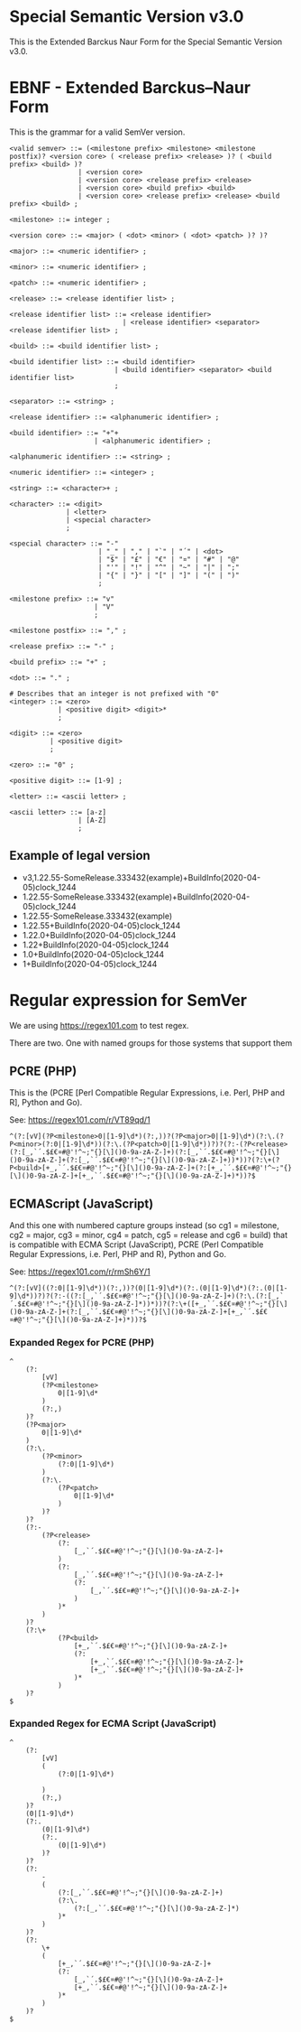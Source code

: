 ﻿# Special Semantic Version v3.0
This is the Extended Barckus Naur Form for the Special Semantic Version v3.0.  

# EBNF - Extended Barckus–Naur Form
This is the grammar for a valid SemVer version.

```
<valid semver> ::= (<milestone prefix> <milestone> <milestone postfix)? <version core> ( <release prefix> <release> )? ( <build prefix> <build> )?
                 | <version core>
                 | <version core> <release prefix> <release>
                 | <version core> <build prefix> <build>
                 | <version core> <release prefix> <release> <build prefix> <build> ;

<milestone> ::= integer ;

<version core> ::= <major> ( <dot> <minor> ( <dot> <patch> )? )?

<major> ::= <numeric identifier> ;

<minor> ::= <numeric identifier> ;

<patch> ::= <numeric identifier> ;

<release> ::= <release identifier list> ;

<release identifier list> ::= <release identifier>
                            | <release identifier> <separator> <release identifier list> ;

<build> ::= <build identifier list> ;

<build identifier list> ::= <build identifier>
                          | <build identifier> <separator> <build identifier list>
						  ;

<separator> ::= <string> ;

<release identifier> ::= <alphanumeric identifier> ;

<build identifier> ::= "+"+ 
                     | <alphanumeric identifier> ;

<alphanumeric identifier> ::= <string> ;

<numeric identifier> ::= <integer> ;

<string> ::= <character>+ ;

<character> ::= <digit>
              | <letter>
              | <special character> 
			  ;

<special character> ::= "-" 
                      | "_" | "," | "`" | "´" | <dot>
                      | "$" | "£" | "€" | "¤" | "#" | "@" 
                      | "'" | "!" | "^" | "~" | "|" | ";"
                      | "{" | "}" | "[" | "]" | "(" | ")" 
                      ;

<milestone prefix> ::= "v" 
                     | "V" 
					 ;

<milestone postfix> ::= "," ;

<release prefix> ::= "-" ;

<build prefix> ::= "+" ;

<dot> ::= "." ;

# Describes that an integer is not prefixed with "0"
<integer> ::= <zero>
            | <positive digit> <digit>* 
			;

<digit> ::= <zero>
          | <positive digit> 
		  ;

<zero> ::= "0" ;

<positive digit> ::= [1-9] ;

<letter> ::= <ascii letter> ;

<ascii letter> ::= [a-z] 
                 | [A-Z] 
				 ;

```

## Example of legal version

- v3,1.22.55-SomeRelease.333432(example)+BuildInfo(2020-04-05)clock_1244
- 1.22.55-SomeRelease.333432(example)+BuildInfo(2020-04-05)clock_1244
- 1.22.55-SomeRelease.333432(example)
- 1.22.55+BuildInfo(2020-04-05)clock_1244
- 1.22.0+BuildInfo(2020-04-05)clock_1244
- 1.22+BuildInfo(2020-04-05)clock_1244
- 1.0+BuildInfo(2020-04-05)clock_1244
- 1+BuildInfo(2020-04-05)clock_1244

# Regular expression for SemVer

We are using https://regex101.com to test regex.

There are two. One with named groups for those systems that support them 

## PCRE (PHP)
This is the (PCRE [Perl Compatible Regular Expressions, i.e. Perl, PHP and R], Python and Go).

See: <https://regex101.com/r/VT89qd/1>

```
^(?:[vV](?P<milestone>0|[1-9]\d*)(?:,))?(?P<major>0|[1-9]\d*)(?:\.(?P<minor>(?:0|[1-9]\d*))(?:\.(?P<patch>0|[1-9]\d*))?)?(?:-(?P<release>(?:[_,`´.$£€¤#@'!^~;"{}[\]()0-9a-zA-Z-]+)(?:[_,`´.$£€¤#@'!^~;"{}[\]()0-9a-zA-Z-]+(?:[_,`´.$£€¤#@'!^~;"{}[\]()0-9a-zA-Z-]+))*))?(?:\+(?P<build>[+_,`´.$£€¤#@'!^~;"{}[\]()0-9a-zA-Z-]+(?:[+_,`´.$£€¤#@'!^~;"{}[\]()0-9a-zA-Z-]+[+_,`´.$£€¤#@'!^~;"{}[\]()0-9a-zA-Z-]+)*))?$
```

## ECMAScript (JavaScript)
And this one with numbered capture groups instead (so cg1 = milestone, cg2 = major, cg3 = minor, cg4 = patch, cg5 = release and cg6 = build) that is compatible with ECMA Script (JavaScript), PCRE (Perl Compatible Regular Expressions, i.e. Perl, PHP and R), Python and Go.

See: <https://regex101.com/r/rmSh6Y/1>

```
^(?:[vV]((?:0|[1-9]\d*))(?:,))?(0|[1-9]\d*)(?:.(0|[1-9]\d*)(?:.(0|[1-9]\d*))?)?(?:-((?:[_,`´.$£€¤#@'!^~;"{}[\]()0-9a-zA-Z-]+)(?:\.(?:[_,`´.$£€¤#@'!^~;"{}[\]()0-9a-zA-Z-]*))*))?(?:\+([+_,`´.$£€¤#@'!^~;"{}[\]()0-9a-zA-Z-]+(?:[_,`´.$£€¤#@'!^~;"{}[\]()0-9a-zA-Z-]+[+_,`´.$£€¤#@'!^~;"{}[\]()0-9a-zA-Z-]+)*))?$
```

### Expanded Regex for PCRE (PHP)

```
^
	(?:
		[vV]
		(?P<milestone>
			0|[1-9]\d*
		)
		(?:,)
	)?
	(?P<major>
		0|[1-9]\d*
	)
	(?:\.
		(?P<minor>
			(?:0|[1-9]\d*)
		)
		(?:\.
			(?P<patch>
				0|[1-9]\d*
			)
		)?
	)?
	(?:-
		(?P<release>
			(?:
				[_,`´.$£€¤#@'!^~;"{}[\]()0-9a-zA-Z-]+
			)
			(?:
				[_,`´.$£€¤#@'!^~;"{}[\]()0-9a-zA-Z-]+
				(?:
					[_,`´.$£€¤#@'!^~;"{}[\]()0-9a-zA-Z-]+
				)
			)*
		)
	)?
	(?:\+
			(?P<build>
				[+_,`´.$£€¤#@'!^~;"{}[\]()0-9a-zA-Z-]+
				(?:
					[+_,`´.$£€¤#@'!^~;"{}[\]()0-9a-zA-Z-]+
					[+_,`´.$£€¤#@'!^~;"{}[\]()0-9a-zA-Z-]+
				)*
			)
	)?
$
```


### Expanded Regex for ECMA Script (JavaScript)

```
^
	(?:
		[vV]
		(
			(?:0|[1-9]\d*)
			
		)
		(?:,)
	)?
	(0|[1-9]\d*)
	(?:.
		(0|[1-9]\d*)
		(?:.
			(0|[1-9]\d*)
		)?
	)?
	(?:
		-
		(
			(?:[_,`´.$£€¤#@'!^~;"{}[\]()0-9a-zA-Z-]+)
			(?:\.
				(?:[_,`´.$£€¤#@'!^~;"{}[\]()0-9a-zA-Z-]*)
			)*
		)
	)?
	(?:
		\+
		(
			[+_,`´.$£€¤#@'!^~;"{}[\]()0-9a-zA-Z-]+
			(?:
				[_,`´.$£€¤#@'!^~;"{}[\]()0-9a-zA-Z-]+
				[+_,`´.$£€¤#@'!^~;"{}[\]()0-9a-zA-Z-]+
			)*
		)
	)?
$
```
